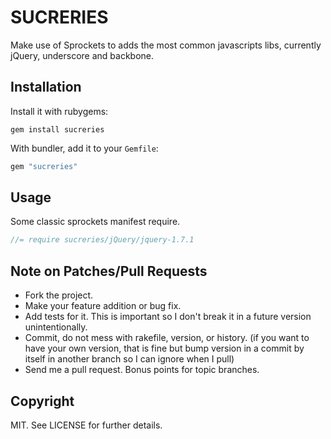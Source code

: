 # SUCRERIES

Make use of Sprockets to adds the most common javascripts libs, currently jQuery, underscore and backbone.

## Installation

Install it with rubygems:

    gem install sucreries

With bundler, add it to your `Gemfile`:

``` ruby
gem "sucreries"
```

## Usage

Some classic sprockets manifest require.

``` javascript
//= require sucreries/jQuery/jquery-1.7.1
```

Note on Patches/Pull Requests
-----------------------------

* Fork the project.
* Make your feature addition or bug fix.
* Add tests for it. This is important so I don't break it in a future version unintentionally.
* Commit, do not mess with rakefile, version, or history. (if you want to have your own version, that is fine but bump version in a commit by itself in another branch so I can ignore when I pull)
* Send me a pull request. Bonus points for topic branches.


Copyright
---------

MIT. See LICENSE for further details.
